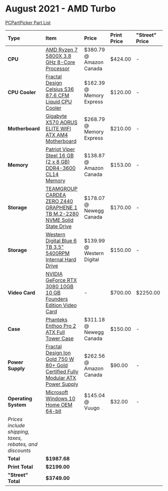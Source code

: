# August 2021 - AMD Turbo

[PCPartPicker Part List](https://ca.pcpartpicker.com/list/kLVmNc)

Type|Item|Price|Print Price|"Street" Price
:----|:----|:----|:----|:----
**CPU** | [AMD Ryzen 7 5800X 3.8 GHz 8-Core Processor](https://ca.pcpartpicker.com/product/qtvqqs/amd-ryzen-7-5800x-38-ghz-8-core-processor-100-100000063wof) | $380.79 @ Amazon Canada | $424.00 |-
**CPU Cooler** | [Fractal Design Celsius S36 87.6 CFM Liquid CPU Cooler](https://ca.pcpartpicker.com/product/NMtWGX/fractal-design-celsius-s36-876-cfm-liquid-cpu-cooler-fd-wcu-celsius-s36-bk) | $162.39 @ Memory Express | $120.00 |-
**Motherboard** | [Gigabyte X570 AORUS ELITE WIFI ATX AM4 Motherboard](https://ca.pcpartpicker.com/product/XV6qqs/gigabyte-x570-aorus-elite-wifi-atx-am4-motherboard-x570-aorus-elite-wifi) | $268.79 @ Memory Express | $210.00 |-
**Memory** | [Patriot Viper Steel 16 GB (2 x 8 GB) DDR4-3600 CL14 Memory](https://ca.pcpartpicker.com/product/HF6p99/patriot-viper-steel-16-gb-2-x-8-gb-ddr4-3600-cl14-memory-pvs416g360c4k) | $138.87 @ Amazon Canada | $153.00 |-
**Storage** | [TEAMGROUP CARDEA ZERO Z440 GRAPHENE 1 TB M.2-2280 NVME Solid State Drive](https://ca.pcpartpicker.com/product/nRVG3C/teamgroup-cardea-zero-z440-graphene-1-tb-m2-2280-nvme-solid-state-drive-tm8fp7001t0c311) | $178.07 @ Newegg Canada | $170.00 |-
**Storage** | [Western Digital Blue 6 TB 3.5" 5400RPM Internal Hard Drive](https://ca.pcpartpicker.com/product/Z2HRsY/western-digital-blue-6-tb-35-5400rpm-internal-hard-drive-wd60ezaz) | $139.99 @ Western Digital | $150.00 |-
**Video Card** | [NVIDIA GeForce RTX 3080 10GB 10 GB Founders Edition Video Card](https://ca.pcpartpicker.com/product/RnDkcf/nvidia-geforce-rtx-3080-10-gb-founders-edition-video-card-9001g1332530000) |- | $700.00 | $2250.00
**Case** | [Phanteks Enthoo Pro 2 ATX Full Tower Case](https://ca.pcpartpicker.com/product/gQWBD3/phanteks-enthoo-pro-2-atx-full-tower-case-ph-es620ptg_dbk01) | $311.18 @ Newegg Canada | $150.00 |-
**Power Supply** | [Fractal Design Ion Gold 750 W 80+ Gold Certified Fully Modular ATX Power Supply](https://ca.pcpartpicker.com/product/mL92FT/fractal-design-ion-gold-750-w-80-gold-certified-fully-modular-atx-power-supply-fd-p-ia2g-750) | $262.56 @ Amazon Canada | $90.00 |-
**Operating System** | [Microsoft Windows 10 Home OEM 64-bit](https://ca.pcpartpicker.com/product/wtgPxr/microsoft-os-kw900140) | $145.04 @ Vuugo | $32.00 |-
 | *Prices include shipping, taxes, rebates, and discounts* |
 | **Total** | **$1987.68**
 | **Print Total** | **$2199.00**
 | **"Street" Total** | **$3749.00**
